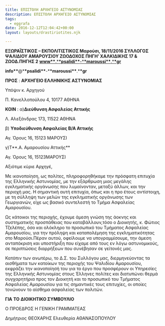 ```yaml
---
title: ΕΠΙΣΤΟΛΗ ΑΡΧΗΓΕΙΟ ΑΣΤΥΝΟΜΙΑΣ
description: ΕΠΙΣΤΟΛΗ ΑΡΧΗΓΕΙΟ ΑΣΤΥΝΟΜΙΑΣ
tags:
  - eggrafa
date: 2016-12-12T12:04:42+00:00
layout: layouts/drastiriotites.njk

---
```


<!-- excerpt -->

**ΕΞΩΡΑΪΣΤΙΚΟΣ – ΕΚΠΟΛΙΤΙΣΤΙΚΟΣ Μαρούσι, 18/11/2016 ΣΥΛΛΟΓΟΣ ΨΑΛΙΔΙΟΥ ΑΜΑΡΟΥΣΙΟΥ ΖΩΟΔΟΧΟΣ ΠΗΓΗ’ ΧΑΛΚΙΔΙΚΗΣ 17 &amp; ΖΩΟΔ.ΠΗΓΗΣ 2** [**www\*\***.\***\*psalidi\*\***-\***\*maroussi\*\***.\***\*gr**](http://www.psalidi-maroussi.gr/)

**info\*\***@\***\*psalidi\*\***-\***\*maroussi\*\***.\***\*gr**

**ΠΡΟΣ** : **ΑΡΧΗΓΕΙΟ ΕΛΛΗΝΙΚΗΣ ΑΣΤΥΝΟΜΙΑΣ**

Υπόψιν κ. Αρχηγού

Π. Κανελλοπούλου 4, 10177 ΑΘΗΝΑ

**ΚΟΙΝ** : α)**Διεύθυνση Ασφαλείας Αττικής**

Λ. Αλεξάνδρας 173, 11522 ΑΘΗΝΑ

β) **Υποδιεύθυνση Ασφαλείας Β/Α Αττικής**

Αγ. Όρους 16, 15123 ΜΑΡΟΥΣΙ

γ)Τ**.Α. Αμαρουσίου Αττικής**

Αγ. Όρους 16, 15123ΜΑΡΟΥΣΙ

Αξιότιμε κύριε Αρχηγέ,

Με ικανοποίηση, ως πολίτες, πληροφορηθήκαμε την πρόσφατη επιτυχία της Ελληνικής Αστυνομίας, με την εξάρθρωση μιας μεγάλης εγκληματικής οργάνωσης που λυμαίνονταν, μεταξύ άλλων, και την περιοχή μας. Η σημαντική αυτή επιτυχία, όπως και η προ έτους αντίστοιχη, με τη σύλληψη των μελών της εγκληματικής οργάνωσης των Γεωργιανών, είχε ως βασικό συντελεστή το Τμήμα Ασφαλείας Αμαρουσίου.

Ως κάτοικοι της περιοχής, έχουμε άμεση γνώση της άοκνης και συστηματικής προσπάθειας που καταβάλλουν,τόσο ο Διοικητής, κ. Φώτιος Τζελέπης, όσο και ολόκληρο το προσωπικό του Τμήματος Ασφαλείας Αμαρουσίου, για την πρόληψη και καταπολέμηση της εγκληματικότητας στο Μαρούσι.Πέραν αυτού, οφείλουμε να υπογραμμίσουμε, την άμεση ανταπόκριση και υποστήριξη που είχαμε από τους εν λόγω αστυνομικούς, σε περιπτώσεις διαρρήξεων που συνέβησαν σε γείτονές μας.

Κατόπιν των ανωτέρω, το Δ.Σ. του Συλλόγου μας, διερμηνεύοντας τα αισθήματα των κατοίκων της περιοχής του Ψαλιδίου Αμαρουσίου, εκφράζει την ικανοποίησή του για το έργο που προσφέρουν οι Υπηρεσίες της Ελληνικής Αστυνομίας στους Έλληνες πολίτες και διατυπώνει θερμά συγχαρητήρια προς τον Διοικητή και το προσωπικό του Τμήματος Ασφαλείας Αμαρουσίου για τις σημαντικές τους επιτυχίες, οι οποίες τονώνουν το αίσθημα ασφαλείας των πολιτών.

**ΓΙΑ** **TO** **ΔΙΟΙΚΗΤΙΚΟ ΣΥΜΒΟΥΛΙΟ**

Ο ΠΡΟΕΔΡΟΣ Η ΓΕΝΙΚΗ ΓΡΑΜΜΑΤΕΑΣ

Δημήτριος ΘΕΟΧΑΡΗΣ Ελευθερία ΑΘΑΝΑΣΟΠΟΥΛΟΥ
